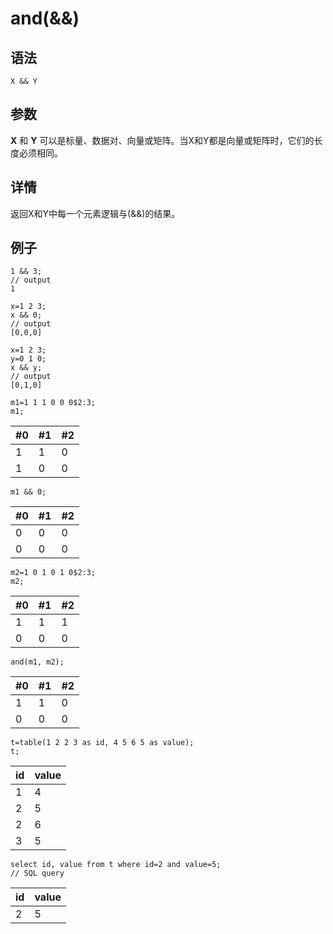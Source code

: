 # and(&&)

## 语法

`X && Y`

## 参数

**X** 和 **Y** 可以是标量、数据对、向量或矩阵。当X和Y都是向量或矩阵时，它们的长度必须相同。

## 详情

返回X和Y中每一个元素逻辑与(&&)的结果。

## 例子

```
1 && 3;
// output
1

x=1 2 3;
x && 0;
// output
[0,0,0]

x=1 2 3;
y=0 1 0;
x && y;
// output
[0,1,0]

m1=1 1 1 0 0 0$2:3;
m1;
```

| #0 | #1 | #2 |
| --- | --- | --- |
| 1 | 1 | 0 |
| 1 | 0 | 0 |

```
m1 && 0;
```

| #0 | #1 | #2 |
| --- | --- | --- |
| 0 | 0 | 0 |
| 0 | 0 | 0 |

```
m2=1 0 1 0 1 0$2:3;
m2;
```

| #0 | #1 | #2 |
| --- | --- | --- |
| 1 | 1 | 1 |
| 0 | 0 | 0 |

```
and(m1, m2);
```

| #0 | #1 | #2 |
| --- | --- | --- |
| 1 | 1 | 0 |
| 0 | 0 | 0 |

```
t=table(1 2 2 3 as id, 4 5 6 5 as value);
t;
```

| id | value |
| --- | --- |
| 1 | 4 |
| 2 | 5 |
| 2 | 6 |
| 3 | 5 |

```
select id, value from t where id=2 and value=5;
// SQL query
```

| id | value |
| --- | --- |
| 2 | 5 |

